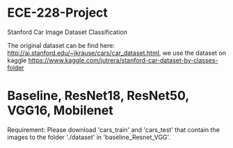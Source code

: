 # ECE-228-Project
Stanford Car Image Dataset Classification

The original dataset can be find here: http://ai.stanford.edu/~jkrause/cars/car_dataset.html, we use the dataset on kaggle https://www.kaggle.com/jutrera/stanford-car-dataset-by-classes-folder

# Baseline, ResNet18, ResNet50, VGG16, Mobilenet
Requirement: Please download 'cars_train' and 'cars_test' that contain the images to the folder './dataset' in 'baseline_Resnet_VGG'.
# 
